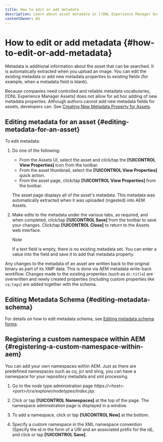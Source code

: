 ```yaml
---
title: How to edit or add metadata
description: Learn about asset metadata in [!DNL Experience Manager Assets] an various ways by which you can edit asset metadata.
contentOwner: AG
---
```


# How to edit or add metadata {#how-to-edit-or-add-metadata}

Metadata is additional information about the asset that can be searched. It is automatically extracted when you upload an image. You can edit the existing metadata or add new metadata properties to existing fields (for example, when a metadata field is blank).

Because companies need controlled and reliable metadata vocabularies, [!DNL Experience Manager Assets] does not allow for ad hoc adding of new metadata properties. Although authors cannot add new metadata fields for assets, developers can. See [Creating New Metadata Property for Assets](meta-edit.md#editing-metadata-schema).

## Editing metadata for an asset {#editing-metadata-for-an-asset}

To edit metadata:

1. Do one of the following:

    * From the Assets UI, select the asset and click/tap the **[!UICONTROL View Properties]** icon from the toolbar.
    * From the asset thumbnail, select the **[!UICONTROL View Properties]** quick action.
    * From the asset page, click/tap **[!UICONTROL View Properties]** from the toolbar.

   The asset page displays all of the asset's metadata. This metadata was automatically extracted when it was uploaded (ingested) into AEM Assets.

1. Make edits to the metadata under the various tabs, as required, and when completed, click/tap **[!UICONTROL Save]** from the toolbar to save your changes. Click/tap **[!UICONTROL Close]** to return to the Assets web interface.

   >[!NOTE]
   >
   >If a text field is empty, there is no existing metadata set. You can enter a value into the field and save it to add that metadata property.

Any changes to the metadata of an asset are written back to the original binary as part of its XMP data. This is done via AEM metadata write-back workflow. Changes made to the existing properties (such as `dc:title`) are overwritten and newly created properties (including custom properties like `cq:tags`) are added together with the schema.

<!-- XMP write-back is supported and enabled for the platforms and file formats described in technical requirements. -->

## Editing Metadata Schema {#editing-metadata-schema}

For details on how to edit metadata schema, see [Editing metadata schema forms](metadata-schemas.md#edit-metadata-schema-forms).

## Registering a custom namespace within AEM {#registering-a-custom-namespace-within-aem}

You can add your own namespaces within AEM. Just as there are predefined namespaces such as cq, jcr and sling, you can have a namespace for your repository metadata and xml processing.

1. Go to the node type administration page *https://&lt;host&gt;:&lt;port&gt;/crx/explorer/nodetypes/index.jsp*.
1. Click or tap **[!UICONTROL Namespaces]** at the top of the page. The namespace administration page is displayed in a window.

1. To add a namespace, click or tap **[!UICONTROL New]** at the bottom.
1. Specify a custom namespace in the XML namespace convention (Specify the id in the form of a URI and an associated prefix for the id), and click or tap **[!UICONTROL Save]**.

